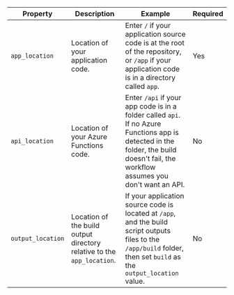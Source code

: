 | Property | Description | Example | Required |
|---|---|---|---|
| `app_location` | Location of your application code. | Enter `/` if your application source code is at the root of the repository, or `/app` if your application code is in a directory called `app`. | Yes |
| `api_location` | Location of your Azure Functions code. | Enter `/api` if your app code is in a folder called `api`. If no Azure Functions app is detected in the folder, the build doesn't fail, the workflow assumes you don't want an API. | No |
| `output_location` | Location of the build output directory relative to the `app_location`. | If your application source code is located at `/app`, and the build script outputs files to the `/app/build` folder, then set `build` as the `output_location` value. | No |
